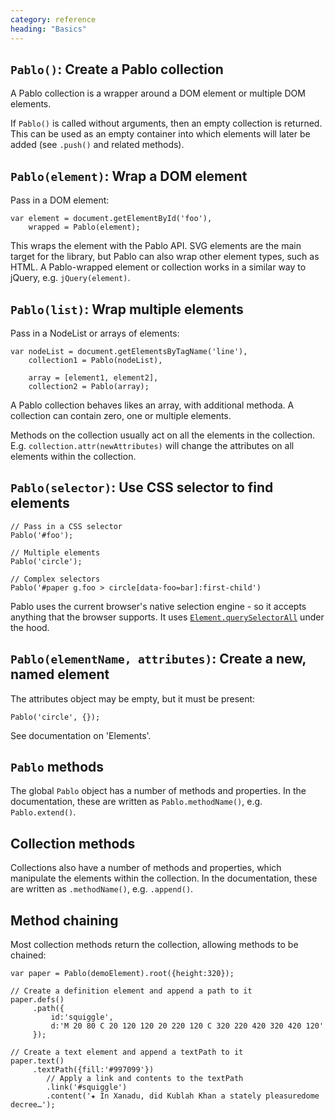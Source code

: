 ```yaml
---
category: reference
heading: "Basics"
---
```



`Pablo()`: Create a Pablo collection
------------------------------------

A Pablo collection is a wrapper around a DOM element or multiple DOM elements.

If `Pablo()` is called without arguments, then an empty collection is returned. This can be used as an empty container into which elements will later be added (see `.push()` and related methods).


`Pablo(element)`: Wrap a DOM element
------------------------------------

Pass in a DOM element:

	var element = document.getElementById('foo'),
		wrapped = Pablo(element);

This wraps the element with the Pablo API. SVG elements are the main target for the library, but Pablo can also wrap other element types, such as HTML. A Pablo-wrapped element or collection works in a similar way to jQuery, e.g. `jQuery(element)`.


`Pablo(list)`: Wrap multiple elements
-------------------------------------

Pass in a NodeList or arrays of elements:

	var nodeList = document.getElementsByTagName('line'),
		collection1 = Pablo(nodeList),

		array = [element1, element2],
		collection2 = Pablo(array);

A Pablo collection behaves likes an array, with additional methoda. A collection can contain zero, one or multiple elements.

Methods on the collection usually act on all the elements in the collection. E.g. `collection.attr(newAttributes)` will change the attributes on all elements within the collection.


`Pablo(selector)`: Use CSS selector to find elements
----------------------------------------------------

	// Pass in a CSS selector
	Pablo('#foo');

	// Multiple elements
	Pablo('circle');

	// Complex selectors
	Pablo('#paper g.foo > circle[data-foo=bar]:first-child')

Pablo uses the current browser's native selection engine - so it accepts anything that the browser supports. It uses [`Element.querySelectorAll`][#qsa] under the hood.

[#qsa]: https://developer.mozilla.org/en-US/docs/DOM/Element.querySelectorAll


`Pablo(elementName, attributes)`: Create a new, named element
-------------------------------------------------------------

The attributes object may be empty, but it must be present:

	Pablo('circle', {});

See documentation on 'Elements'.


`Pablo` methods
---------------

The global `Pablo` object has a number of methods and properties. In the documentation, these are written as `Pablo.methodName()`, e.g. `Pablo.extend()`.


Collection methods
------------------

Collections also have a number of methods and properties, which manipulate the elements within the collection. In the documentation, these are written as `.methodName()`, e.g. `.append()`.


Method chaining
---------------

Most collection methods return the collection, allowing methods to be chained:

	var paper = Pablo(demoElement).root({height:320});

    // Create a definition element and append a path to it
    paper.defs()
         .path({
             id:'squiggle',
             d:'M 20 80 C 20 120 120 20 220 120 C 320 220 420 320 420 120'
         });

    // Create a text element and append a textPath to it
    paper.text()
         .textPath({fill:'#997099'})
         	// Apply a link and contents to the textPath
         	.link('#squiggle')
            .content('★ In Xanadu, did Kublah Khan a stately pleasuredome decree…');